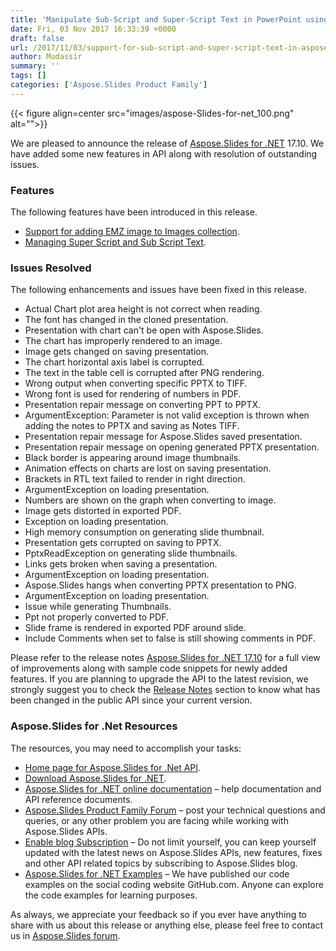 ```yaml
---
title: 'Manipulate Sub-Script and Super-Script Text in PowerPoint using C#'
date: Fri, 03 Nov 2017 16:33:39 +0000
draft: false
url: /2017/11/03/support-for-sub-script-and-super-script-text-in-aspose.slides-for-.net/
author: Mudassir
summary: ''
tags: []
categories: ['Aspose.Slides Product Family']
---
```




{{< figure align=center src="images/aspose-Slides-for-net_100.png" alt="">}}


  
We are pleased to announce the release of [Aspose.Slides for .NET][1] 17.10. We have added some new features in API along with resolution of outstanding issues.

### Features

The following features have been introduced in this release.

*   [Support for adding EMZ image to Images collection][2].
*   [Managing Super Script and Sub Script Text][3].

### Issues Resolved

The following enhancements and issues have been fixed in this release.

*   Actual Chart plot area height is not correct when reading.
*   The font has changed in the cloned presentation.
*   Presentation with chart can't be open with Aspose.Slides.
*   The chart has improperly rendered to an image.
*   Image gets changed on saving presentation.
*   The chart horizontal axis label is corrupted.
*   The text in the table cell is corrupted after PNG rendering.
*   Wrong output when converting specific PPTX to TIFF.
*   Wrong font is used for rendering of numbers in PDF.
*   Presentation repair message on converting PPT to PPTX.
*   ArgumentException: Parameter is not valid exception is thrown when adding the notes to PPTX and saving as Notes TIFF.
*   Presentation repair message for Aspose.Slides saved presentation.
*   Presentation repair message on opening generated PPTX presentation.
*   Black border is appearing around image thumbnails.
*   Animation effects on charts are lost on saving presentation.
*   Brackets in RTL text failed to render in right direction.
*   ArgumentException on loading presentation.
*   Numbers are shown on the graph when converting to image.
*   Image gets distorted in exported PDF.
*   Exception on loading presentation.
*   High memory consumption on generating slide thumbnail.
*   Presentation gets corrupted on saving to PPTX.
*   PptxReadException on generating slide thumbnails.
*   Links gets broken when saving a presentation.
*   ArgumentException on loading presentation.
*   Aspose.Slides hangs when converting PPTX presentation to PNG.
*   ArgumentException on loading presentation.
*   Issue while generating Thumbnails.
*   Ppt not properly converted to PDF.
*   Slide frame is rendered in exported PDF around slide.
*   Include Comments when set to false is still showing comments in PDF.

Please refer to the release notes [Aspose.Slides for .NET 17.10][4] for a full view of improvements along with sample code snippets for newly added features. If you are planning to upgrade the API to the latest revision, we strongly suggest you to check the [Release Notes][5] section to know what has been changed in the public API since your current version.

### Aspose.Slides for .Net Resources

The resources, you may need to accomplish your tasks:

*   [Home page for Aspose.Slides for .Net API][6].
*   [Download Aspose.Slides for .NET][7].
*   [Aspose.Slides for .NET online documentation][8] – help documentation and API reference documents.
*   [Aspose.Slides Product Family Forum][9] – post your technical questions and queries, or any other problem you are facing while working with Aspose.Slides APIs.
*   [Enable blog Subscription][10] – Do not limit yourself, you can keep yourself updated with the latest news on Aspose.Slides APIs, new features, fixes and other API related topics by subscribing to Aspose.Slides blog.
*   [Aspose.Slides for .NET Examples][11] – We have published our code examples on the social coding website GitHub.com. Anyone can explore the code examples for learning purposes.

As always, we appreciate your feedback so if you ever have anything to share with us about this release or anything else, please feel free to contact us in [Aspose.Slides forum][12].




[1]: https://products.aspose.com/slides/net
[2]: https://docs.aspose.com/slides/net/saving-printing-and-managing/#Saving,PrintingandManaging-SupportforaddingEMZimagetoImagescollection
[3]: https://docs.aspose.com/slides/net/adding-and-formatting-text/#AddingandFormattingText-ManagingSuperScriptandSubScriptText
[4]: https://docs.aspose.com/display/slidesnet/Aspose.Slides+for+.NET+17.10+Release+Notes
[5]: https://docs.aspose.com/display/slidesnet/Aspose.Slides+for+.NET+17.10+Release+Notes
[6]: https://www.aspose.com/products/slides/net
[7]: https://downloads.aspose.com/slides/net
[8]: https://docs.aspose.com/slides/net/
[9]: https://forum.aspose.com/c/slides
[10]: https://blog.aspose.com/category/aspose-products/aspose-slides-product-family/
[11]: https://github.com/aspose-Slides/Aspose.Slides-for-.NET
[12]: https://forum.aspose.com/c/slides




